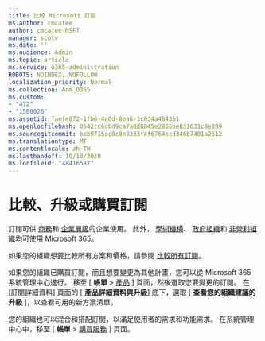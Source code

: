 ```yaml
---
title: 比較 Microsoft 訂閱
ms.author: cmcatee
author: cmcatee-MSFT
manager: scotv
ms.date: ''
ms.audience: Admin
ms.topic: article
ms.service: o365-administration
ROBOTS: NOINDEX, NOFOLLOW
localization_priority: Normal
ms.collection: Adm_O365
ms.custom:
- "472"
- "1500026"
ms.assetid: faefe872-1fb6-4a0d-8ea6-3c034a484351
ms.openlocfilehash: 0542cc6cbd9ca7a8d0845e2866be831631c8e389
ms.sourcegitcommit: beb9715ac0c8e8333fef6764ecd346b7401a2612
ms.translationtype: MT
ms.contentlocale: zh-TW
ms.lasthandoff: 10/10/2020
ms.locfileid: "48416587"
---
```

# <a name="compare-upgrade-or-purchase-subscriptions"></a>比較、升級或購買訂閱
  
訂閱可供 [商務](https://www.microsoft.com/microsoft-365/business/compare-all-microsoft-365-business-products?tab=2&rtc=1)和 [企業層級](https://www.microsoft.com/microsoft-365/enterprise/compare-office-365-plans?rtc=1)的企業使用。 此外， [學術機構](https://www.microsoft.com/microsoft-365/academic/compare-office-365-education-plans?rtc=1&activetab=tab%3aprimaryr1)、 [政府組織](https://www.microsoft.com/microsoft-365/government/compare-office-365-government-plans?rtc=1)和 [非營利組織](https://www.microsoft.com/microsoft-365/nonprofit/office-365-nonprofit-plans-and-pricing?&rtc=1&activetab=tab%3aprimaryr1)均可使用 Microsoft 365。
  
如果您的組織想要比較所有方案和價格，請參閱 [比較所有訂閱](https://www.microsoft.com/microsoft-365/enterprise/compare-office-365-plans?rtc=1)。
  
如果您的組織已購買訂閱，而且想要變更為其他計畫，您可以從 Microsoft 365 系統管理中心進行。 移至 [ **帳單** \> [產品](https://go.microsoft.com/fwlink/p/?linkid=842054) ] 頁面，然後選取您要變更的訂閱。 在 [訂閱詳細資料] 頁面的 [ **產品詳細資料與升級**] 底下，選取 [ **查看您的組織建議的升級** ]，以查看可用的新方案清單。
  
您的組織也可以混合和搭配訂閱，以滿足使用者的需求和功能需求。 在系統管理中心中，移至 [ **帳單** \> [購買服務](https://go.microsoft.com/fwlink/p/?linkid=868433) ] 頁面。 